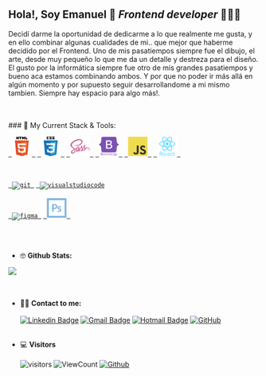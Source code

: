 ## Hola!, Soy Emanuel 👋 <i>Frontend developer</i> 👨🏻‍💻<br>
<p align="left">
 Decidí darme la oportunidad de dedicarme a lo que realmente me gusta, y en ello combinar algunas cualidades de mi.. que mejor que haberme decidido por el Frontend.
Uno de mis pasatiempos siempre fue el dibujo, el arte, desde muy pequeño lo que me da un detalle y destreza para el diseño. El gusto por la informática siempre fue otro de mis grandes pasatiempos y bueno aca estamos combinando ambos.
Y por que no poder ir más allá en algún momento y por supuesto seguir desarrollandome a mi mismo tambien. Siempre hay espacio para algo más!.
</p>
<br>
<br>
### 💫 My Current Stack & Tools:
<p align="left">
  <div align="left">
    <code><a href="https://www.w3.org/html/" target="_blank" rel="noreferrer"> <img src="https://raw.githubusercontent.com/devicons/devicon/master/icons/html5/html5-original-wordmark.svg" alt="html5" width="40" height="40"/> </a></code>
    <code><a href="https://www.w3schools.com/css/" target="_blank" rel="noreferrer"> <img src="https://raw.githubusercontent.com/devicons/devicon/master/icons/css3/css3-original-wordmark.svg" alt="css3" width="40" height="40"/> </a></code>
    <code><a href="https://sass-lang.com" target="_blank" rel="noreferrer"> <img src="https://raw.githubusercontent.com/devicons/devicon/master/icons/sass/sass-original.svg" alt="sass" width="40" height="40"/> </a></code>
    <code><a href="https://getbootstrap.com" target="_blank" rel="noreferrer"> <img src="https://raw.githubusercontent.com/devicons/devicon/master/icons/bootstrap/bootstrap-plain-wordmark.svg" alt="bootstrap" width="40" height="40"/> </a></code>
    <code><a href="https://developer.mozilla.org/en-US/docs/Web/JavaScript" target="_blank" rel="noreferrer"> <img src="https://raw.githubusercontent.com/devicons/devicon/master/icons/javascript/javascript-original.svg" alt="javascript" width="40" height="40"/> </a></code>
    <code><a href="https://reactjs.org/" target="_blank" rel="noreferrer"> <img src="https://raw.githubusercontent.com/devicons/devicon/master/icons/react/react-original-wordmark.svg" alt="react" width="40" height="40"/> </a></code>
  </div>
</p>
<br>

<p align="left">
  <div align="left">
    <code><a href="https://git-scm.com/" target="_blank" rel="noreferrer"> <img src="https://www.vectorlogo.zone/logos/git-scm/git-scm-icon.svg" alt="git" width="40" height="40"/> </a></code>
    <code><a href="https://code.visualstudio.com/" target="_blank" rel="noreferrer"> <img height="40px" src="https://cdn.svgporn.com/logos/visual-studio-code.svg" alt="visualstudiocode"><br><br></code>
    <code><a href="https://www.figma.com/" target="_blank" rel="noreferrer"> <img src="https://www.vectorlogo.zone/logos/figma/figma-icon.svg" alt="figma" width="40" height="40"/> </a></code>
      <code><a href="https://www.photoshop.com/en" target="_blank" rel="noreferrer"> <img src="https://raw.githubusercontent.com/devicons/devicon/master/icons/photoshop/photoshop-line.svg" alt="photoshop" width="40" height="40"/> </a></code>
  </div>
</p>
<br><br>

- 🤓 **Github Stats:**

<p align="left">
 <img height="150em" src="https://github-readme-stats.vercel.app/api/top-langs/?username=emavalente&theme=dracula&layout=compact" />
</p>
<br>

- 🤝🏻 **Contact to me:**<br><br>
  [![Linkedin Badge](https://img.shields.io/badge/-LinkedIn-blue?style=flat-square&logo=Linkedin&logoColor=white&link=https://www.https://www.linkedin.com/in/emanuel-valente/)](https://www.linkedin.com/in/emanuel-valente/)
  [![Gmail Badge](https://img.shields.io/badge/-Gmail-c14438?style=flat-square&logo=Gmail&logoColor=white&link=mailto:emavalente.dev@gmail.com)](mailto:emavalente.dev@gmail.com)
  [![Hotmail Badge](https://img.shields.io/badge/-Hotmail-0078D4?style=flat-square&logo=microsoft-outlook&logoColor=white&link=mailto:ema_zero@hotmail.com)](mailto:ema_zero@hotmail.com)
[![GitHub](https://img.shields.io/badge/-GitHub-181717?style=flat-square&logo=github&link=https://github.com/emavalente/)](https://github.com/emavalente/)<br><br>

- 💻 **Visitors**<br><br>
![visitors](https://visitor-badge.glitch.me/badge?page_id=emavalente.emavalente)
![ViewCount](https://views.whatilearened.today/views/github/verma-anushka/verma-anushka.svg)
[![Github](https://img.shields.io/github/followers/emavalente?label=Follow&style=social)](https://github.com/emavalente)
<!--
**emavalente/emavalente** is a ✨ _special_ ✨ repository because its `README.md` (this file) appears on your GitHub profile.


